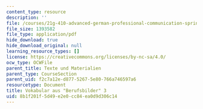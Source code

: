 ```yaml
---
content_type: resource
description: ''
file: /courses/21g-410-advanced-german-professional-communication-spring-2017/8b1f201f5d49e2e0cc84ea0d9d306c14_21G_410s17_W07_M20.pdf
file_size: 1393582
file_type: application/pdf
hide_download: true
hide_download_original: null
learning_resource_types: []
license: https://creativecommons.org/licenses/by-nc-sa/4.0/
ocw_type: OCWFile
parent_title: Texte und Materialien
parent_type: CourseSection
parent_uid: f2c7a12e-d877-5267-5e80-766a746597a6
resourcetype: Document
title: Vokabular aus "Berufsbilder" 3
uid: 8b1f201f-5d49-e2e0-cc84-ea0d9d306c14
---
```

